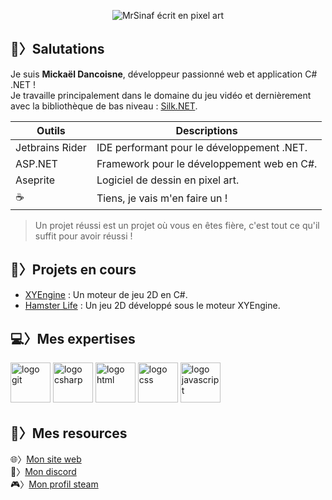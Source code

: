 <div align="center">

![MrSinaf écrit en pixel art](https://sinafproduction.xyz/images/mrsinaf.gif?v=1)
  
</div>

## 🐍〉Salutations

Je suis **Mickaël Dancoisne**, développeur passionné web et application C# .NET !\
Je travaille principalement dans le domaine du jeu vidéo et dernièrement avec la bibliothèque de bas niveau : [Silk.NET](https://github.com/dotnet/Silk.NET).


| Outils | Descriptions |
|---|---|
| Jetbrains Rider | IDE performant pour le développement .NET. |
| ASP.NET | Framework pour le développement web en C#. |
| Aseprite | Logiciel de dessin en pixel art. |
| ☕️ | Tiens, je vais m'en faire un ! |

>  Un projet réussi est un projet où vous en êtes fière, c'est tout ce qu'il suffit pour avoir réussi !

## 🚀〉Projets en cours

- [XYEngine](https://github.com/MrSinaf/XYEngine) : Un moteur de jeu 2D en C#.
- [Hamster Life](https://github.com/MrSinaf/HamsterLife) : Un jeu 2D développé sous le moteur XYEngine.

## 💻〉Mes expertises
<img src="https://sinafproduction.xyz/images/svg/logo_git.svg" alt="logo git" width="64" height="64"> <img src="https://sinafproduction.xyz/images/svg/logo_csharp.svg" alt="logo csharp" width="64" height="64"> <img src="https://sinafproduction.xyz/images/svg/logo_html.svg" alt="logo html" width="64" height="64"> <img src="https://sinafproduction.xyz/images/svg/logo_css.svg" alt="logo css" width="64" height="64"> <img src="https://sinafproduction.xyz/images/svg/logo_js.svg" alt="logo javascript" width="64" height="64">

## 🔌〉Mes resources
🌐〉[Mon site web](https://sinafproduction.xyz)\
👀〉[Mon discord](https://discord.gg/6BbcJQWw7j)\
🎮〉[Mon profil steam](https://steamcommunity.com/id/mrsinaf/)
